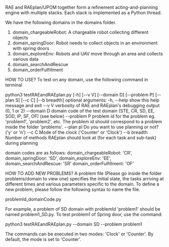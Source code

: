 RAE and RAEplan/UPOM together form a refinement acting-and-planning engine with multiple stacks. Each stack is implemented as a Python thread.

We have the following domains in the domains folder.

1. domain_chargeableRobot: A chargeable robot collecting different objects
2. domain_springDoor: Robot needs to collect objects in an environment with spring doors
3. domain_exploreEnv: Robots and UAV move through an area and collects various data
4. domain_searchAndRescue
5. domain_orderFulfillment

HOW TO USE?
To test on any domain, use the following command in terminal

python3 testRAEandRAEplan.py [-h] [--v V] [--domain D] [--problem P] [--plan S] [--c C] [--b breadth]
optional arguments:
  -h, --help  	show this help message and exit
  --v V      	verbosity of RAE and RAEplan's debugging output (0, 1 or 2)
  --domain D    domain code of the test domain (STE, CR, SD, EE, SOD, IP, SF, OF) (see below)
  --problem P   problem id for the problem eg. 'problem1', 'problem2', etc. The problem id should correspond to a
                problem inside the folder 'problems'.
  --plan pl   	Do you want to use planning or not? ('y' or 'n')
  --c C      	Mode of the clock ('Counter' or 'Clock')
  --b breadth 	Number of methods RAEplan should look at (for each task and sub-task) during planning

domain codes are as follows:
domain_chargeableRobot: 'CR',
domain_springDoor: 'SD',
domain_exploreEnv: 'EE',
domain_searchAndRescue: 'SR'
domain_orderFulfillment: 'OF'


HOW TO ADD NEW PROBLEMS? 
A problem file (Please go inside the folder problems/domain to view one) specifies the initial state, the tasks arriving at different times and various parameters specific to the domain. To define a new problem, please follow the
following syntax to name the file.

problemId_domainCode.py

For example, a problem of SD domain with problemId 'problem1' should be named problem1_SD.py.
To test problem1 of Spring door, use the command:

python3 testRAEandRAEplan.py --domain SD --problem problem1

The commands can be executed in two modes: 'Clock' or 'Counter'.
By default, the mode is set to 'Counter'.